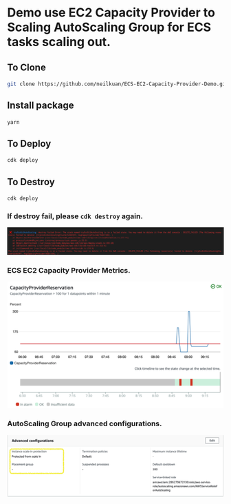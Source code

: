 # Demo use EC2 Capacity Provider to Scaling AutoScaling Group for ECS tasks scaling out.

## To Clone
```bash
git clone https://github.com/neilkuan/ECS-EC2-Capacity-Provider-Demo.git
```

## Install package 
```bash
yarn
```

## To Deploy
```bash
cdk deploy
```

## To Destroy
```bash
cdk deploy
```
### If destroy fail, please `cdk destroy` again.
![](./destoy_fail.png)

### ECS EC2 Capacity Provider Metrics.
![](./CapacityProviderMetrics.png)

### AutoScaling Group advanced configurations.
![](./asgconfig.png)
